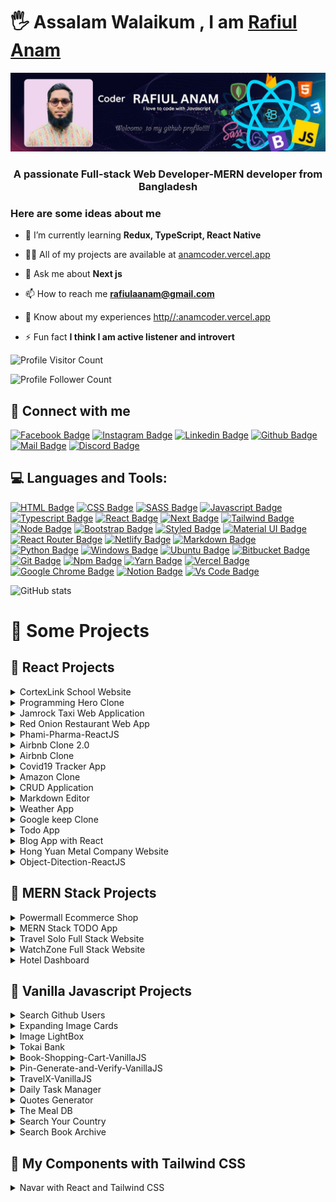 # 🖐 Assalam Walaikum , I am [Rafiul Anam](https://amamcoder.vercel.app)

![Github Cover](githubcoverp.jpg)

<h3 align="center">A passionate Full-stack Web Developer-MERN developer from Bangladesh</h3>

### Here are some ideas about me
- 🌱 I’m currently learning **Redux, TypeScript, React Native**

- 👨‍💻 All of my projects are available at [anamcoder.vercel.app](anamcoder.vercel.app)

- 💬 Ask me about **Next js**

- 📫 How to reach me **rafiulaanam@gmail.com**

- 📄 Know about my experiences [http//:anamcoder.vercel.app](http//:anamcoder.vercel.app)

- ⚡ Fun fact **I think I am active listener and introvert**

![Profile Visitor Count](https://visitor-badge.laobi.icu/badge?page_id=19smabtahinoor.19smabtahinoor)

![Profile Follower Count](https://img.shields.io/github/followers/19smabtahinoor.svg?style=for-the-badge&logo=github&label=Follower&maxAge=2592000)



## 🚀 Connect with me



[![Facebook Badge](https://img.shields.io/badge/Facebook-1877F2?style=for-the-badge&logo=facebook&logoColor=white)](https://facebook.com/rafiulaanam)
[![Instagram Badge](https://img.shields.io/badge/Instagram-E4405F?style=for-the-badge&logo=instagram&logoColor=white)](https://instagram.com/rafiulaanam)
[![Linkedin Badge](https://img.shields.io/badge/LinkedIn-0077B5?style=for-the-badge&logo=linkedin&logoColor=white)](https://linkedin.com/in/rafiulaanam)
[![Github Badge](https://img.shields.io/badge/GitHub-100000?style=for-the-badge&logo=github&logoColor=white)](https://github.com/rafiulaanam)
[![Mail Badge](https://img.shields.io/badge/Gmail-D14836?style=for-the-badge&logo=gmail&logoColor=white)](mailto:rafiulaanam@gmail.com)
[![Discord Badge](https://img.shields.io/badge/Discord-7289DA?style=for-the-badge&logo=discord&logoColor=white)](https://discordapp.com/users/rrrrr)



## 💻 Languages and Tools:



[![HTML Badge](https://img.shields.io/badge/HTML5-E34F26?style=for-the-badge&logo=html5&logoColor=white)](https://github.com/rafiulaanam)
[![CSS Badge](https://img.shields.io/badge/CSS3-1572B6?style=for-the-badge&logo=css3&logoColor=white)](https://github.com/rafiulaanam)
[![SASS Badge](https://img.shields.io/badge/Sass-CC6699?style=for-the-badge&logo=sass&logoColor=white)](https://github.com/rafiulaanam)
[![Javascript Badge](https://img.shields.io/badge/JavaScript-F7DF1E?style=for-the-badge&logo=javascript&logoColor=black)](https://github.com/rafiulaanam)
[![Typescript Badge](https://img.shields.io/badge/typeScript-0078D6?style=for-the-badge&logo=typeScript&logoColor=white)](https://github.com/rafiulaanam)
[![React Badge](https://img.shields.io/badge/React-20232A?style=for-the-badge&logo=react&logoColor=61DAFB)](https://github.com/rafiulaanam)
[![Next Badge](https://img.shields.io/badge/NextJS-000?style=for-the-badge&logo=nextjs&logoColor=61DAFB)](https://github.com/rafiulaanam)
[![Tailwind Badge](https://img.shields.io/badge/Tailwind_CSS-38B2AC?style=for-the-badge&logo=tailwind-css&logoColor=white)](https://github.com/rafiulaanam)
[![Node Badge](https://img.shields.io/badge/Node.js-43853D?style=for-the-badge&logo=node.js&logoColor=white)](https://github.com/rafiulaanam)
[![Bootstrap Badge](https://img.shields.io/badge/Bootstrap-563D7C?style=for-the-badge&logo=bootstrap&logoColor=white)](https://github.com/rafiulaanam)
[![Styled Badge](https://img.shields.io/badge/styled--components-DB7093?style=for-the-badge&logo=styled-components&logoColor=white)](https://github.com/rafiulaanam)
[![Material UI Badge](https://img.shields.io/badge/Material--UI-0081CB?style=for-the-badge&logo=material-ui&logoColor=white)](https://github.com/rafiulaanam)
[![React Router Badge](https://img.shields.io/badge/React_Router-CA4245?style=for-the-badge&logo=react-router&logoColor=white)](https://github.com/rafiulaanam)
[![Netlify Badge](https://img.shields.io/badge/Netlify-00C7B7?style=for-the-badge&logo=netlify&logoColor=white)](https://github.com/rafiulaanam)
[![Markdown Badge](https://img.shields.io/badge/Markdown-000000?style=for-the-badge&logo=markdown&logoColor=white)](https://github.com/rafiulaanam)
[![Python Badge](https://img.shields.io/badge/Python-14354C?style=for-the-badge&logo=python&logoColor=white)](https://github.com/rafiulaanam)
[![Windows Badge](https://img.shields.io/badge/Windows-0078D6?style=for-the-badge&logo=windows&logoColor=white)](https://github.com/rafiulaanam)
[![Ubuntu Badge](https://img.shields.io/badge/Ubuntu-E95420?style=for-the-badge&logo=ubuntu&logoColor=white)](https://github.com/rafiulaanam)
[![Bitbucket Badge](https://img.shields.io/badge/Bitbucket-330F63?style=for-the-badge&logo=bitbucket&logoColor=white)](https://github.com/rafiulaanam)
[![Git Badge](https://img.shields.io/badge/git-f34f29?style=for-the-badge&logo=git&logoColor=white)](https://github.com/rafiulaanam)
[![Npm Badge](https://img.shields.io/badge/npm-d7141a?style=for-the-badge&logo=npm&logoColor=white)](https://github.com/rafiulaanam)
[![Yarn Badge](https://img.shields.io/badge/yarn-0078D6?style=for-the-badge&logo=yarn&logoColor=white)](https://github.com/rafiulaanam)
[![Vercel Badge](https://img.shields.io/badge/vercel-000?style=for-the-badge&logo=vercel&logoColor=white)](https://github.com/rafiulaanam)
[![Google Chrome Badge](https://img.shields.io/badge/google_chrome-556532?style=for-the-badge&logo=googlechrome&logoColor=white)](https://github.com/rafiulaanam)
[![Notion Badge](https://img.shields.io/badge/notion-000?style=for-the-badge&logo=notion&logoColor=white)](https://github.com/rafiulaanam)
[![Vs Code Badge](https://img.shields.io/badge/Visual_Studio_Code-0078D6?style=for-the-badge&logo=visualstudiocode&logoColor=white)](https://github.com/rafiulaanam)



![GitHub stats](https://github-readme-stats.vercel.app/api?username=rafiulaanam&show_icons=true&theme=dark)

# 🚀 Some Projects

## 📢 React Projects


<details>
<summary>CortexLink School Website</summary>

1. Live Demo : https://cortexlink-react.vercel.app/
2. Technology : ReactJS,Tailwind CSS, Material UI,Ploty
![ss](https://smabtahinoor.vercel.app/images/portfolio/cortelink.png)
</details>

<details>
<summary>Programming Hero Clone</summary>

1. Live Demo : https://programming-hero-clone-smabtahinoor.vercel.app/
2. Github Code: https://github.com/19smabtahinoor/Programming-hero-clone-react
3. Technology : ReactJS,Tailwind CSS, Material UI,Auth0
![ss](https://smabtahinoor.vercel.app/images/portfolio/ph.png)
</details>


<details>
<summary>Jamrock Taxi Web Application</summary>

1. Live Demo : https://jamrock-taxi-react.vercel.app/
2. Github Code: https://github.com/19smabtahinoor/Jamrock-taxi-react
3. Technology : ReactJS,Tailwind CSS, Stripe, Node JS
![ss](https://smabtahinoor.vercel.app/images/portfolio/jamrock.png)
</details>


<details>
<summary>Red Onion Restaurant Web App</summary>
  
1. Live Demo : https://red-onion-restaurant-41dbe.web.app/
2. Github Code: https://github.com/19smabtahinoor/Red-Onion-ReactJS
3. Technology : ReactJS,Tailwind CSS, Firebase
![ss](https://awesomescreenshot.s3.amazonaws.com/image/2491978/15134224-d7b36f86430e320757e6c829d4035296.png?X-Amz-Algorithm=AWS4-HMAC-SHA256&X-Amz-Credential=AKIAJSCJQ2NM3XLFPVKA%2F20211016%2Fus-east-1%2Fs3%2Faws4_request&X-Amz-Date=20211016T110200Z&X-Amz-Expires=28800&X-Amz-SignedHeaders=host&X-Amz-Signature=f521e7ab7adf57134c99a18ed866e134e89e1168cc50a435dffaf67666a2bc44)
</details>

<details>
<summary>Phami-Pharma-ReactJS</summary>
  
1. Live Demo : https://phami-pharma.web.app/
2. Github Code: https://github.com/19smabtahinoor/Phami-Pharma-ReactJS
3. Technology : ReactJS,Tailwind CSS, Firebase
![ss](https://awesomescreenshot.s3.amazonaws.com/image/2491978/15274362-1881926bead1427b89765d2d8aeefc4a.png?X-Amz-Algorithm=AWS4-HMAC-SHA256&X-Amz-Credential=AKIAJSCJQ2NM3XLFPVKA%2F20211019%2Fus-east-1%2Fs3%2Faws4_request&X-Amz-Date=20211019T134743Z&X-Amz-Expires=28800&X-Amz-SignedHeaders=host&X-Amz-Signature=85a44e693bcaec28dc1004d2c2dc4bd53363c3898622cb9d658fa2fc06ead7af)
</details>
  
<details>
<summary>Airbnb Clone 2.0</summary>
  
1. Live Demo :https://airbnb-by-an.vercel.app/
2. Github Code: https://github.com/19smabtahinoor/Airbnb-NextJS
3. Technology : NextJS,Tailwind CSS
![ss](https://scontent.fdac13-1.fna.fbcdn.net/v/t1.6435-9/229592225_1026156954824280_5261552523802004994_n.jpg?_nc_cat=110&ccb=1-5&_nc_sid=730e14&_nc_ohc=7wZNtwo4NqUAX9CroAC&_nc_ht=scontent.fdac13-1.fna&oh=5644e80219c023d8f7edafd9e180959f&oe=6143586E)
</details>


<details>
<summary>Airbnb Clone</summary>

1. Live Demo :https://airbnb-clone-abtahinoor.vercel.app/
2. Github Code: https://github.com/19smabtahinoor/Airbnb-Clone-React
3. Technology : ReactJS,Tailwind CSS
![ss](https://i.ibb.co/1QrD4mp/Screenshot-49.png)
</details>


<details>
<summary>Covid19 Tracker App</summary>

1. Live Demo :https://covid-19-tracker-app-abtahinoor.vercel.app/
2. Github Code: https://github.com/19smabtahinoor/Covid-19-Tracker-App-React
3. Technology : ReactJS,Tailwind CSS
![ss](https://encrypted-tbn0.gstatic.com/images?q=tbn:ANd9GcTB5TXhfuVk9281e3Mmln3y_UgzoqI2TdIVZw&usqp=CAU)
</details>

<details>
<summary>Amazon Clone</summary>

1. Live Demo: https://amazon-clone-abtahinoor.vercel.app/
2. Github Code: https://github.com/19smabtahinoor/Amazon-Clone-ReactJS
3. Technology : NextJS,Tailwind CSS
![ss](https://smabtahinoor.vercel.app/images/portfolio/amazon.png)
</details>

<details>
<summary>CRUD Application</summary>

1. Live Demo: https://crud-application-react-js.vercel.app/
2. Github Code: https://github.com/19smabtahinoor/CRUD-Application-ReactJS
3. Technology : ReactJS,Bootstrap
![ss](https://i.ibb.co/MGnfJf1/image.png)
</details>

<details>
<summary>Markdown Editor</summary>

1. Live Demo: https://markdown-editor-react.vercel.app/
2. Github Code:https://github.com/19smabtahinoor/Markdown-Editor-React
3. Technology : ReactJS
![ss](https://smabtahinoor.vercel.app/images/portfolio/markdown.png)
</details>

<details>
<summary>Weather App</summary>

1. Live Demo: https://weather-app-react-i9feovzlk-smabtahinoor.vercel.app/
2. Github Code:https://github.com/19smabtahinoor/Weather-App-React
3. Technology : ReactJS,OpenWeatherMap
![ss](https://smabtahinoor.vercel.app/images/portfolio/weather.png)
</details>

<details>
<summary>Google keep Clone</summary>

1. Live Demo: https://google-keep-clone-react-git-main-smabtahinoor.vercel.app/
2. Github Code:https://github.com/19smabtahinoor/Google-keep-clone-react
3. Technology : ReactJS
![ss](https://smabtahinoor.vercel.app/images/portfolio/googlekeep.png)
</details>

<details>
<summary>Todo App</summary>

1. Live Demo: https://todo-for-you.vercel.app/
2. Github Code: https://github.com/19smabtahinoor/Todo-App-React-Localstroage
3. Technology : ReactJS,Tailwind CSS
![ss](https://smabtahinoor.vercel.app/images/portfolio/todo.png)
</details>

<details>
<summary>Blog App with React</summary>

1. Live Demo: https://anblogapp.vercel.app/
2. Github Code: https://github.com/19smabtahinoor/Blog-App-React-Context
3. Technology : React JS
</details>

<details>
<summary>Hong Yuan Metal Company Website</summary>

1. Live Demo : https://hongyuanmetal.net/
2. Technology : React JS, Tailwind CSS, React Router, React Icons, React Slider, AOS Animation Library, Node JS, Express JS, MongoDB
</details>

<details>
<summary>Object-Ditection-ReactJS</summary>

1. Live Demo : http://object-ditection-react-js.vercel.app/
2. Technology : React JS, Tailwind CSS, Tensorflow
</details>


## 📢 MERN Stack Projects

<details>
<summary>Powermall Ecommerce Shop </summary>
  
1. https://powermall.com.bd/
2. https://github.com/19smabtahinoor/Powermall-Client
3. Technologies: React JS, Node JS, Express JS, MongoDB, Tailwind CSS etc...
</details>

<details>
<summary>MERN Stack TODO App</summary>
  
1. MERN Stack TODO Client : https://github.com/19smabtahinoor/MERN-Stack-Todo-Client
2. MERN Stack TODO Live Link :https://.vercel.app/
3. MERN Stack TODO Server Link: https://github.com/19smabtahinoor/MERN-Stack-Todo-Server
5. Technologies: React JS, Node JS, Express JS, MongoDB, Tailwind CSS etc...
</details>

<details>
<summary>Travel Solo Full Stack Website</summary>
  
1. Travel Solo Client : https://github.com/19smabtahinoor/Travel-Solo-Client
2. Travel Solo Live Link : https://travel-solo-fa2d8.web.app/
3. Travel Solo Server Link: https://github.com/19smabtahinoor/Travel-Solo-Server
5. Technologies: React JS, Node JS, Express JS, MongoDB, Tailwind CSS etc...
</details>


<details>
<summary>WatchZone Full Stack Website</summary>
  
1. Travel Solo Client : https://github.com/19smabtahinoor/WatchZone-Client
2. Travel Solo Live Link : https://timekeeper-c2608.web.app/
3. Travel Solo Server Link: https://github.com/19smabtahinoor/WatchZone-Server
5. Technologies: React JS, Node JS, Express JS, MongoDB, Tailwind CSS etc...
</details>

<details>
<summary>Hotel Dashboard</summary>
  
1. https://github.com/19smabtahinoor/Hotel-Admin-Dashboard
2. http://hotel-admin-dashboard.vercel.app/
3. Technologies: React JS, Node JS, Express JS, MongoDB, Tailwind CSS etc...
</details>


## 📢 Vanilla Javascript Projects
<details>
<summary>Search Github Users</summary>

1. Live Demo: https://search-a-github-user-git-main-smabtahinoor.vercel.app/
2. Github Code: https://github.com/19smabtahinoor/Search-a-github-user
3. Technology : Vaniila JS
![ss](https://smabtahinoor.vercel.app/images/portfolio/github.png)
</details>


<details>
<summary>Expanding Image Cards</summary>

1. Live Demo: https://expanding-image-cards.vercel.app/
2. Github Code: https://github.com/19smabtahinoor/Expanding-Image-Cards-by-AbtahiNoor
3. Technology : Vaniila JS
</details>

<details>
<summary>Image LightBox</summary>

1. Live Demo: https://19smabtahinoor.github.io/Image-lightbox/
2. Github Code: https://github.com/19smabtahinoor/Image-lightbox
3. Technology : Vaniila JS
</details>

<details>
<summary>Tokai Bank </summary>

1. Live Demo: https://tokai-bank.vercel.app/
2. Github Code: https://github.com/coderabtahinoor/Tokai-Bank-VanillaJS
3. Technology : Vaniila JS
</details>

<details>
<summary>Book-Shopping-Cart-VanillaJS </summary>

1. Live Demo: https://19smabtahinoor.github.io/Book-Shopping-Cart-VanillaJS/
2. Github Code: https://github.com/19smabtahinoor/Book-Shopping-Cart-VanillaJS
3. Technology : Vaniila JS
![ss](https://github.com/19smabtahinoor/Book-Shopping-Cart-VanillaJS/raw/main/livedemo.png)
</details>

<details>
<summary>Pin-Generate-and-Verify-VanillaJS </summary>

1. Live Demo: https://github.com/19smabtahinoor/Pin-Generate-and-Verify-VanillaJS
2. Github Code: https://19smabtahinoor.github.io/Pin-Generate-and-Verify-VanillaJS/
3. Technology : Vaniila JS
![ss](https://i.ibb.co/p4Hj6TP/image.png)
</details>


<details>
<summary>TravelX-VanillaJS </summary>

1. Live Demo: https://19smabtahinoor.github.io/TravelX-VanillaJS/
2. Github Code: https://github.com/19smabtahinoor/TravelX-VanillaJS
3. Technology : Vaniila JS
</details>

<details>
<summary>Daily Task Manager</summary>

1. Live Demo: https://19smabtahinoor.github.io/Daily-Task-Manager-VanillaJS/
2. Github Code: https://github.com/19smabtahinoor/Daily-Task-Manager-VanillaJS
3. Technology : Vaniila JS
![ss](https://i.ibb.co/HY42NKy/image.png)
</details>

<details>
<summary>Quotes Generator</summary>

1. Live Demo:https://19smabtahinoor.github.io/Quotes-Generator-Vanilla-JS/
2. Github Code:https://github.com/19smabtahinoor/Quotes-Generator-Vanilla-JS
3. Technology : Vaniila JS
![ss](https://github.com/19smabtahinoor/Quotes-Generator-Vanilla-JS/raw/master/images/ss.png)
</details>

<details>
<summary>The Meal DB</summary>

1. Live Demo:https://19smabtahinoor.github.io/The-MealDB-Vanilla-JS/
2. Github Code:https://19smabtahinoor.github.io/The-MealDB-Vanilla-JS/
3. Technology : Vaniila JS
![ss](https://github.com/19smabtahinoor/The-MealDB-Vanilla-JS/raw/master/image/ss.png)
</details>

<details>
<summary>Search Your Country</summary>

1. Live Demo: https://coderabtahinoor.github.io/Search-Your-Country-Vanilla-JS/
2. Github Code:https://github.com/coderabtahinoor/Search-Your-Country-Vanilla-JS
3. Technology : Vaniila JS
![ss](https://images.unsplash.com/photo-1526778548025-fa2f459cd5c1?ixlib=rb-1.2.1&ixid=MnwxMjA3fDB8MHxwaG90by1wYWdlfHx8fGVufDB8fHx8&auto=format&fit=crop&w=1333&q=80)
</details>

<details>
<summary>Search Book Archive</summary>

1. Live Demo: https://book-archive-vanilla-js-smabtahinoor.vercel.app/
2. Github Code:https://github.com/coderabtahinoor/Book-Archive-VanillaJS
3. Technology : Vaniila JS
![ss](https://images.unsplash.com/photo-1526778548025-fa2f459cd5c1?ixlib=rb-1.2.1&ixid=MnwxMjA3fDB8MHxwaG90by1wYWdlfHx8fGVufDB8fHx8&auto=format&fit=crop&w=1333&q=80)
</details>

## 📢 My Components with Tailwind CSS
<details>
<summary>Navar with React and Tailwind CSS</summary>

1. Live Demo: https://navbar-react-tailwind.vercel.app/
2. Github Code: https://github.com/19smabtahinoor/Navbar-React-Tailwind
3. Technology : React JS, Tailwind CSS
</details>


